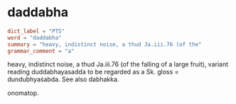 # daddabha

``` toml
dict_label = "PTS"
word = "daddabha"
summary = "heavy, indistinct noise, a thud Ja.iii.76 (of the"
grammar_comment = "a"
```

heavy, indistinct noise, a thud Ja.iii.76 (of the falling of a large fruit), variant reading duddabhayasadda to be regarded as a Sk. gloss = dundubhyaśabda. See also dabhakka.

onomatop.

